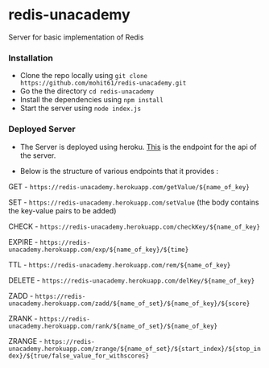 # redis-unacademy
Server for basic implementation of Redis

### Installation 

- Clone the repo locally using `git clone https://github.com/mohit61/redis-unacademy.git`
- Go the the directory `cd redis-unacademy`
- Install the dependencies using `npm install`
- Start the server using  `node index.js`

### Deployed Server 

- The Server is deployed using heroku. [This](https://redis-unacademy.herokuapp.com/) is the endpoint for the api of the server.

- Below is the structure of various endpoints that it provides :

GET  - `https://redis-unacademy.herokuapp.com/getValue/${name_of_key}` 

SET -  `https://redis-unacademy.herokuapp.com/setValue` (the body contains the key-value pairs to be added)

CHECK - `https://redis-unacademy.herokuapp.com/checkKey/${name_of_key}` 

EXPIRE - `https://redis-unacademy.herokuapp.com/exp/${name_of_key}/${time}` 

TTL -  `https://redis-unacademy.herokuapp.com/rem/${name_of_key}` 

DELETE - `https://redis-unacademy.herokuapp.com/delKey/${name_of_key}` 

ZADD  - `https://redis-unacademy.herokuapp.com/zadd/${name_of_set}/${name_of_key}/${score}` 

ZRANK - `https://redis-unacademy.herokuapp.com/rank/${name_of_set}/${name_of_key}` 

ZRANGE - `https://redis-unacademy.herokuapp.com/zrange/${name_of_set}/${start_index}/${stop_index}/${true/false_value_for_withscores}` 


